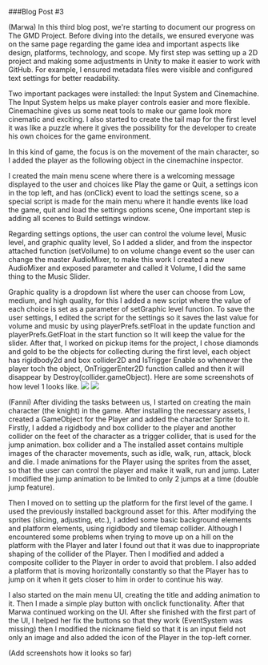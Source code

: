 ###Blog Post #3

(Marwa)
In this third blog post, we're starting to document our progress on The GMD Project. Before diving into the details, we ensured everyone was on the same page regarding the game idea and important aspects like design, platforms, technology, and scope.
My first step was setting up a 2D project and making some adjustments in Unity to make it easier to work with GitHub. For example, I ensured metadata files were visible and configured text settings for better readability.

Two important packages were installed: the Input System and Cinemachine. The Input System helps us make player controls easier and more flexible. Cinemachine gives us some neat tools to make our game look more cinematic and exciting.
I also started to create the tail map for the first level it was like a puzzle where it gives the possibility for the developer to create his own choices for the game environment.

In this kind of game, the focus is on the movement of the main character,  so I added the player as the following object in the cinemachine inspector.

I created the main menu scene where there is a welcoming message displayed to the user and choices like Play the game or Quit, a settings icon in the top left, and has (onClick) event to load the settings scene, so a special script is made for the main menu where it handle events like load the game, quit and load the settings options scene, One important step is adding all scenes to Build settings window.

Regarding settings options, the user can control the volume level, Music level, and graphic quality level, So I added a slider, and from the inspector attached function (setVollume) to on volume change event so the user can change the master AudioMixer, to make this work I created a new AudioMixer and exposed parameter and called it Volume, I did the same thing to the Music Slider.

Graphic quality is a dropdown list where the user can choose from Low, medium, and high quality, for this I added a new script where the value of each choice is set as a parameter of setGraphic level function.
To save the user settings, I edited the script for the settings so it saves the last value for volume and music by using playerPrefs.setFloat in the update function and playerPrefs.GetFloat in the start function so It will keep the value for the slider.
After that, I worked on pickup items for the project, I chose diamonds and gold to be the objects for collecting during the first level, each object has rigidbody2d and box collider2D and IsTrigger Enable so whenever the player toch the object, OnTriggerEnter2D function called and then it will disappear by  Destroy(collider.gameObject).
Here are some screenshots of how level 1 looks like.
<img src="images/1.png">
<img src="images/2.png">


(Fanni)
After dividing the tasks between us, I started on creating the main character (the knight) in the game. After installing the necessary assets, I created a GameObject for the Player and added the character Sprite to it. Firstly, I added a rigidbody and box collider to the player and another collider on the feet of the character as a trigger collider, that is used for the jump animation.
box collider and a The installed asset contains multiple images of the character movements, such as idle, walk, run, attack, block and die. I made animations for the Player using the sprites from the asset, so that the user can control the player and make it walk, run and jump. Later I modified the jump animation to be limited to only 2 jumps at a time (double jump feature).

Then I moved on to setting up the platform for the first level of the game. I used the previously installed background asset for this. After modifying the sprites (slicing, adjusting, etc.), I added some basic background elements and platform elements, using rigidbody and tilemap collider. Although I encountered some problems when trying to move up on a hill on the platform with the Player and later I found out that it was due to inappropriate shaping of the collider of the Player. Then I modified and added a composite collider to the Player in order to avoid that problem. I also added a platform that is moving horizontally constantly so that the Player has to jump on it when it gets closer to him in order to continue his way.

I also started on the main menu UI, creating the title and adding animation to it. Then I made a simple play button with onclick functionality. After that Marwa continued working on the UI. After she finished with the first part of the UI, I helped her fix the buttons so that they work (EventSystem was missing) then I modified the nickname field so that it is an input field not only an image and also added the icon of the Player in the top-left corner. 

(Add screenshots how it looks so far)




